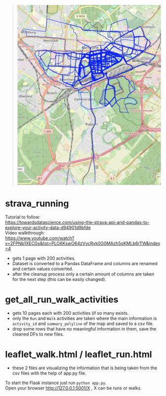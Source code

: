 >![](thumbnails/KA-run.jpg)

# strava_running
Tutorial to follow: </br>
https://towardsdatascience.com/using-the-strava-api-and-pandas-to-explore-your-activity-data-d94901d9bfde </br>
Video walkthrough: </br>
https://www.youtube.com/watch?v=2FPNb1XECGs&list=PLO6KswO64zVvcRyk0G0MAzh5oKMLb6rTW&index=4 </br>

- gets 1 page with 200 activities. </br>
- Dataset is converted to a Pandas DataFrame and columns are renamed and certain values converted. </br>
- after the cleanup process only a certain amount of columns are taken for the next step (this can be easily changed).

# get_all_run_walk_activities
- gets 10 pages each with 200 activities (if so many exists. </br>
- only the `Run` and `Walk` activities are taken where the main information is `activity_id` and `summary_polyline` of the map and saved to a csv file. </br>
- drop some rows that have no meaningful information in them, save the cleaned DFs to new files.

# leaflet_walk.html / leaflet_run.html 
- these 2 files are visualizing the information that is being taken from the csv files with the help of app.py file.

To start the Flask instance just run `python app.py`. </br>
Open your browser http://127.0.0.1:5001/X , X can be runs or walks. </br>